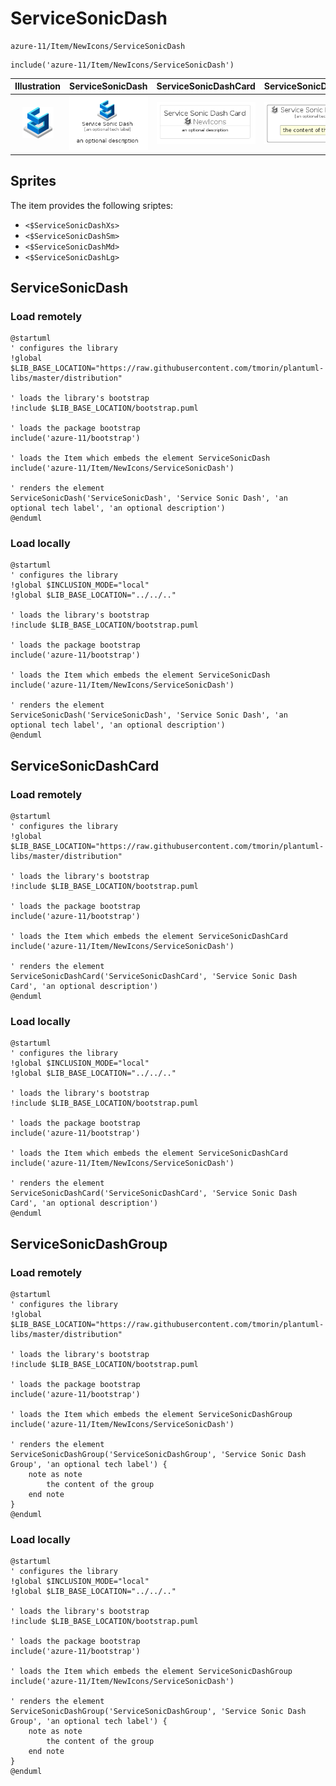 # ServiceSonicDash


```text
azure-11/Item/NewIcons/ServiceSonicDash
```

```text
include('azure-11/Item/NewIcons/ServiceSonicDash')
```



| Illustration | ServiceSonicDash | ServiceSonicDashCard | ServiceSonicDashGroup |
| :---: | :---: | :---: | :---: |
| ![illustration for Illustration](../../../azure-11/Item/NewIcons/ServiceSonicDash.png) | ![illustration for ServiceSonicDash](../../../azure-11/Item/NewIcons/ServiceSonicDash.Local.png) | ![illustration for ServiceSonicDashCard](../../../azure-11/Item/NewIcons/ServiceSonicDashCard.Local.png) | ![illustration for ServiceSonicDashGroup](../../../azure-11/Item/NewIcons/ServiceSonicDashGroup.Local.png) |



## Sprites
The item provides the following sriptes:

- `<$ServiceSonicDashXs>`
- `<$ServiceSonicDashSm>`
- `<$ServiceSonicDashMd>`
- `<$ServiceSonicDashLg>`





## ServiceSonicDash

### Load remotely
```plantuml
@startuml
' configures the library
!global $LIB_BASE_LOCATION="https://raw.githubusercontent.com/tmorin/plantuml-libs/master/distribution"

' loads the library's bootstrap
!include $LIB_BASE_LOCATION/bootstrap.puml

' loads the package bootstrap
include('azure-11/bootstrap')

' loads the Item which embeds the element ServiceSonicDash
include('azure-11/Item/NewIcons/ServiceSonicDash')

' renders the element
ServiceSonicDash('ServiceSonicDash', 'Service Sonic Dash', 'an optional tech label', 'an optional description')
@enduml
```

### Load locally
```plantuml
@startuml
' configures the library
!global $INCLUSION_MODE="local"
!global $LIB_BASE_LOCATION="../../.."

' loads the library's bootstrap
!include $LIB_BASE_LOCATION/bootstrap.puml

' loads the package bootstrap
include('azure-11/bootstrap')

' loads the Item which embeds the element ServiceSonicDash
include('azure-11/Item/NewIcons/ServiceSonicDash')

' renders the element
ServiceSonicDash('ServiceSonicDash', 'Service Sonic Dash', 'an optional tech label', 'an optional description')
@enduml
```

## ServiceSonicDashCard

### Load remotely
```plantuml
@startuml
' configures the library
!global $LIB_BASE_LOCATION="https://raw.githubusercontent.com/tmorin/plantuml-libs/master/distribution"

' loads the library's bootstrap
!include $LIB_BASE_LOCATION/bootstrap.puml

' loads the package bootstrap
include('azure-11/bootstrap')

' loads the Item which embeds the element ServiceSonicDashCard
include('azure-11/Item/NewIcons/ServiceSonicDash')

' renders the element
ServiceSonicDashCard('ServiceSonicDashCard', 'Service Sonic Dash Card', 'an optional description')
@enduml
```

### Load locally
```plantuml
@startuml
' configures the library
!global $INCLUSION_MODE="local"
!global $LIB_BASE_LOCATION="../../.."

' loads the library's bootstrap
!include $LIB_BASE_LOCATION/bootstrap.puml

' loads the package bootstrap
include('azure-11/bootstrap')

' loads the Item which embeds the element ServiceSonicDashCard
include('azure-11/Item/NewIcons/ServiceSonicDash')

' renders the element
ServiceSonicDashCard('ServiceSonicDashCard', 'Service Sonic Dash Card', 'an optional description')
@enduml
```

## ServiceSonicDashGroup

### Load remotely
```plantuml
@startuml
' configures the library
!global $LIB_BASE_LOCATION="https://raw.githubusercontent.com/tmorin/plantuml-libs/master/distribution"

' loads the library's bootstrap
!include $LIB_BASE_LOCATION/bootstrap.puml

' loads the package bootstrap
include('azure-11/bootstrap')

' loads the Item which embeds the element ServiceSonicDashGroup
include('azure-11/Item/NewIcons/ServiceSonicDash')

' renders the element
ServiceSonicDashGroup('ServiceSonicDashGroup', 'Service Sonic Dash Group', 'an optional tech label') {
    note as note
        the content of the group
    end note
}
@enduml
```

### Load locally
```plantuml
@startuml
' configures the library
!global $INCLUSION_MODE="local"
!global $LIB_BASE_LOCATION="../../.."

' loads the library's bootstrap
!include $LIB_BASE_LOCATION/bootstrap.puml

' loads the package bootstrap
include('azure-11/bootstrap')

' loads the Item which embeds the element ServiceSonicDashGroup
include('azure-11/Item/NewIcons/ServiceSonicDash')

' renders the element
ServiceSonicDashGroup('ServiceSonicDashGroup', 'Service Sonic Dash Group', 'an optional tech label') {
    note as note
        the content of the group
    end note
}
@enduml
```

